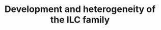 ---
annotations:
- id: PW:0000004
  parent: regulatory pathway
  type: Pathway Ontology
  value: regulatory pathway
- id: CL:0001065
  parent: native cell
  type: Cell Type Ontology
  value: innate lymphoid cell
- id: CL:0000825
  parent: native cell
  type: Cell Type Ontology
  value: pro-NK cell
- id: CL:0000623
  parent: native cell
  type: Cell Type Ontology
  value: natural killer cell
- id: CL:0000051
  parent: native cell
  type: Cell Type Ontology
  value: common lymphoid progenitor
authors:
- Khanspers
- Eweitz
- Mkutmon
- Egonw
citedin:
- link: PMC9377275
  title: 'Identifying Drug-Induced Liver Injury Associated With Inflammation-Drug
    and Drug-Drug Interactions in Pharmacologic Treatments for COVID-19 by Bioinformatics
    and System Biology Analyses: The Role of Pregnane X Receptor (2022)'
- link: PMC8891742
  title: AMP5A modulates Toll-like receptors 7 and 8 single-stranded RNA immune responses
    in PMA-differentiated THP-1 and PBMC (2022)
- link: PMC7702209
  title: LMWF5A suppresses cytokine release by modulating select inflammatory transcription
    factor activity in stimulated PBMC (2020)
- link: PMC12034122
  title: Characterization and comparative profiling of piRNAs in serum biopsies of
    pediatric Wilms tumor patients (2025)
communities: []
description: Development and heterogeneity of the innate lymphoid cell (ILC) family.
  ILCs develop from distinct progenitors in the fetal liver or bone marrow and then
  develop into mature ILCs in the periphery. Different transcription factors and cytokines
  are involved in the development of the three groups of mature ILCs. All ILCs develop
  from CLPs, which can differentiate into NKps or CHILPs. CHILPs can further differentiate
  into LTi cells through α4β7+ populations or into other ILC populations through differentiation
  into ILCps. ILC1s express T-bet, are responsive to IL-12, and produce IFN-γ and/or
  TNF. ILC2s highly express GATA3, are responsive to IL-25, IL-33 and TSLP, and produce
  IL-4, IL-5, IL-9, IL-13 and amphiregulin. ILC3s express ROR-γt, are responsive to
  IL-1β and IL-23, and produce IL-17 and/or IL-22.  Proteins on this pathway have
  targeted assays available via the [CPTAC Assay Portal](https://assays.cancer.gov/available_assays?wp_id=WP3893)
last-edited: 2025-03-19
ndex: 4d59c31d-8b68-11eb-9e72-0ac135e8bacf
organisms:
- Homo sapiens
redirect_from:
- /index.php/Pathway:WP3893
- /instance/WP3893
- /instance/WP3893_r138091
revision: r138091
schema-jsonld:
- '@context': https://schema.org/
  '@id': https://wikipathways.github.io/pathways/WP3893.html
  '@type': Dataset
  creator:
    '@type': Organization
    name: WikiPathways
  description: Development and heterogeneity of the innate lymphoid cell (ILC) family.
    ILCs develop from distinct progenitors in the fetal liver or bone marrow and then
    develop into mature ILCs in the periphery. Different transcription factors and
    cytokines are involved in the development of the three groups of mature ILCs.
    All ILCs develop from CLPs, which can differentiate into NKps or CHILPs. CHILPs
    can further differentiate into LTi cells through α4β7+ populations or into other
    ILC populations through differentiation into ILCps. ILC1s express T-bet, are responsive
    to IL-12, and produce IFN-γ and/or TNF. ILC2s highly express GATA3, are responsive
    to IL-25, IL-33 and TSLP, and produce IL-4, IL-5, IL-9, IL-13 and amphiregulin.
    ILC3s express ROR-γt, are responsive to IL-1β and IL-23, and produce IL-17 and/or
    IL-22.  Proteins on this pathway have targeted assays available via the [CPTAC
    Assay Portal](https://assays.cancer.gov/available_assays?wp_id=WP3893)
  keywords:
  - AHR
  - AREG
  - BCL11B
  - EOMES
  - GATA3
  - GFI1
  - ID2
  - IFNG
  - IL12A
  - IL12B
  - IL13
  - IL15
  - IL17A
  - IL18
  - IL1B
  - IL22
  - IL23A
  - IL25
  - IL33
  - IL4
  - IL5
  - IL6
  - IL7
  - IL9
  - NFIL3
  - PLZF
  - RORA
  - RORC
  - TBX21
  - TCF1
  - TNF
  - TOX
  - TSLP
  license: CC0
  name: Development and heterogeneity of the ILC family
seo: CreativeWork
title: Development and heterogeneity of the ILC family
wpid: WP3893
---